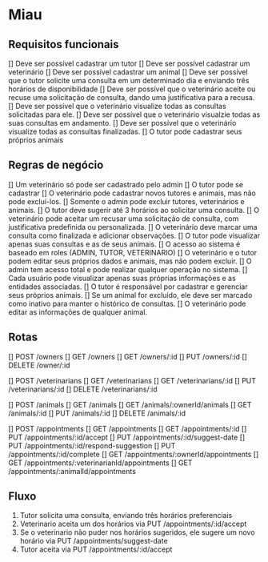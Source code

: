# Miau

## Requisitos funcionais
[] Deve ser possível cadastrar um tutor
[] Deve ser possível cadastrar um veterinário
[] Deve ser possível cadastrar um animal
[] Deve ser possível que o tutor solicite uma consulta em um determinado dia e enviando três horários de disponibilidade
[] Deve ser possível que o veterinário aceite ou recuse uma solicitação de consulta, dando uma justificativa para a recusa.
[] Deve ser possível que o veterinário visualize todas as consultas solicitadas para ele.
[] Deve ser possível que o veterinário visualzie todas as suas consultas em andamento.
[] Deve ser possível que o veterinário visualize todas as consultas finalizadas.
[] O tutor pode cadastrar seus próprios animais

## Regras de negócio
[] Um veterinário só pode ser cadastrado pelo admin
[] O tutor pode se cadastrar
[] O veterinário pode cadastrar novos tutores e animais, mas não pode excluí-los.
[] Somente o admin pode excluir tutores, veterinários e animais.
[] O tutor deve sugerir até 3 horários ao solicitar uma consulta.
[] O veterinário pode aceitar um recusar uma solicitação de consulta, com justificativa predefinida ou personalizada.
[] O veterinário deve marcar uma consulta como finalizada e adicionar observações.
[] O tutor pode visualizar apenas suas consultas e as de seus animais.
[] O acesso ao sistema é baseado em roles (ADMIN, TUTOR, VETERINARIO)
[] O veterinário e o tutor podem editar seus próprios dados e animais, mas não podem excluir.
[] O admin tem acesso total e pode realizar qualquer operação no sistema.
[] Cada usuário pode visualizar apenas suas próprias informações e as entidades associadas.
[] O tutor é responsável por cadastrar e gerenciar seus próprios animais.
[] Se um animal for excluído, ele deve ser marcado como inativo para manter o histórico de consultas.
[] O veterinário pode editar as informações de qualquer animal.

## Rotas
[] POST /owners
[] GET /owners
[] GET /owners/:id
[] PUT /owners/:id
[] DELETE /owner/:id

[] POST /veterinarians
[] GET /veterinarians
[] GET /veterinarians/:id
[] PUT /veterinarians/:id
[] DELETE /veterinarians/:id

[] POST /animals
[] GET /animals
[] GET /animals/:ownerId/animals
[] GET /animals/:id
[] PUT /animals/:id
[] DELETE /animals/:id

[] POST /appointments
[] GET /appointments
[] GET /appointments/:id
[] PUT /appointments/:id/accept
[] PUT /appointments/:id/suggest-date
[] PUT /appointments/:id/respond-suggestion
[] PUT /appointments/:id/complete
[] GET /appointments/:ownerId/appointments
[] GET /appointments/:veterinarianId/appointments
[] GET /appointments/:animalId/appointments

## Fluxo
1. Tutor solicita uma consulta, enviando três horários preferenciais
2. Veterinario aceita um dos horários via PUT /appointments/:id/accept
3. Se o veterinario não puder nos horários sugeridos, ele sugere um novo horário via PUT /appointments/suggest-date
4. Tutor aceita via PUT /appointments/:id/accept
